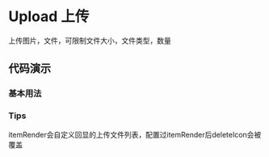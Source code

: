# Upload 上传

上传图片，文件，可限制文件大小，文件类型，数量

## 代码演示

### 基本用法

<code src="../../src/upload/demo/basic.tsx"></code> 

### Tips
itemRender会自定义回显的上传文件列表，配置过itemRender后deleteIcon会被覆盖

<API src="../../src/upload/index.tsx"></API> 
